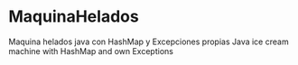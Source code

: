 # MaquinaHelados
Maquina helados java con HashMap y Excepciones propias
Java ice cream machine with HashMap and own Exceptions
